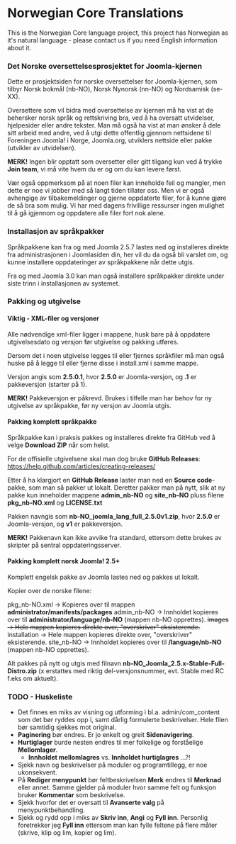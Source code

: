 Norwegian Core Translations
=============

This is the Norwegian Core language project, this project has Norwegian as it's natural language - please contact us if you need English information about it.

### Det Norske oversettelsesprosjektet for Joomla-kjernen

Dette er prosjektsiden for norske oversettelser for Joomla-kjernen, som tilbyr Norsk bokmål (nb-NO), Norsk Nynorsk (nn-NO) og Nordsamisk (se-XX).

Oversettere som vil bidra med oversettelse av kjernen må ha vist at de behersker norsk språk og rettskriving bra, ved å ha oversatt utvidelser, hjelpesider eller andre tekster. Man må også ha vist at man ønsker å dele sitt arbeid med andre, ved å utgi dette offentlig gjennom nettsidene til Foreningen Joomla! i Norge, Joomla.org, utviklers nettside eller pakke (utvikler av utvidelsen).

**MERK!** Ingen blir opptatt som oversetter eller gitt tilgang kun ved å trykke **Join team**, vi må vite hvem du er og om du kan levere først.

Vær også oppmerksom på at noen filer kan inneholde feil og mangler, men dette er noe vi jobber med så langt tiden tillater oss. Men vi er også avhengige av tilbakemeldinger og gjerne oppdaterte filer, for å kunne gjøre de så bra som mulig. Vi har med dagens frivillige ressurser ingen mulighet til å gå igjennom og oppdatere alle filer fort nok alene.


### Installasjon av språkpakker

Språkpakkene kan fra og med Joomla 2.5.7 lastes ned og installeres direkte fra administrasjonen i Joomlasiden din, her vil du da også bli varslet om, og kunne installere oppdateringer av språkpakkene når dette utgis.

Fra og med Joomla 3.0 kan man også installere språkpakker direkte under siste trinn i installasjonen av systemet.


### Pakking og utgivelse

#### Viktig - XML-filer og versjoner

Alle nødvendige xml-filer ligger i mappene, husk bare på å oppdatere utgivelsesdato og versjon før utgivelse og pakking utføres.

Dersom det i noen utgivelse legges til eller fjernes språkfiler må man også huske på å legge til eller fjerne disse i install.xml i samme mappe.

Versjon angis som **2.5.0.1**, hvor **2.5.0** er Joomla-versjon, og **.1** er pakkeversjon (starter på 1).

**MERK!** Pakkeversjon er påkrevd. Brukes i tilfelle man har behov for ny utgivelse av språkpakke, før ny versjon av Joomla utgis.


#### Pakking komplett språkpakke

Språkpakke kan i praksis pakkes og installeres direkte fra GitHub ved å velge **Download ZIP** når som helst.

For de offisielle utgivelsene skal man dog bruke **GitHub Releases**:
https://help.github.com/articles/creating-releases/

Etter å ha klargjort en **GitHub Release** laster man ned en **Source code**-pakke, som man så pakker ut lokalt. Deretter pakker man på nytt, slik at ny pakke kun inneholder mappene **admin_nb-NO** og **site_nb-NO** pluss filene **pkg_nb-NO.xml** og **LICENSE.txt**

Pakken navngis som **nb-NO_joomla_lang_full_2.5.0v1.zip**, hvor **2.5.0** er Joomla-versjon, og **v1** er pakkeversjon.

**MERK!** Pakkenavn kan ikke avvike fra standard, ettersom dette brukes av skripter på sentral oppdateringsserver.


#### Pakking komplett norsk Joomla! 2.5+

Komplett engelsk pakke av Joomla lastes ned og pakkes ut lokalt.

Kopier over de norske filene:

pkg_nb-NO.xml                   -> Kopieres over til mappen **administrator/manifests/packages**
admin_nb-NO                     -> Innholdet kopieres over til **administrator/language/nb-NO** (mappen nb-NO opprettes).
~~images                          -> Hele mappen kopieres direkte over, "overskriver" eksisterende.~~
installation                    -> Hele mappen kopieres direkte over, "overskriver" eksisterende.
site_nb-NO                      -> Innholdet kopieres over til **/language/nb-NO** (mappen nb-NO opprettes).

Alt pakkes på nytt og utgis med filnavn **nb-NO_Joomla_2.5.x-Stable-Full-Distro.zip** (x erstattes med riktig del-versjonsnummer, evt. Stable med RC f.eks om aktuelt).


### TODO - Huskeliste
* Det finnes en miks av visning og utforming i bl.a. admin/com_content som det bør ryddes opp i, samt dårlig formulerte beskrivelser. Hele filen bør samtidig sjekkes mot original.
* **Paginering** bør endres. Er jo enkelt og greit **Sidenavigering**.
* **Hurtiglager** burde nesten endres til mer folkelige og forståelige **Mellomlager**.
  - **Innholdet mellomlagres** vs. **Innholdet hurtiglagres** ...?!
* Sjekk navn og beskrivelser på moduler og programtillegg, er noe ukonsekvent.
* På **Rediger menypunkt** bør feltbeskrivelsen **Merk** endres til **Merknad** eller annet. Samme gjelder på moduler hvor samme felt og funksjon bruker **Kommentar** som beskrivelse.
* Sjekk hvorfor det er oversatt til **Avanserte valg** på menypunktbehandling.
* Sjekk og rydd opp i miks av **Skriv inn**, **Angi** og **Fyll inn**. Personlig foretrekker jeg **Fyll inn** ettersom man kan fylle feltene på flere måter (skrive, klip og lim, kopier og lim).


